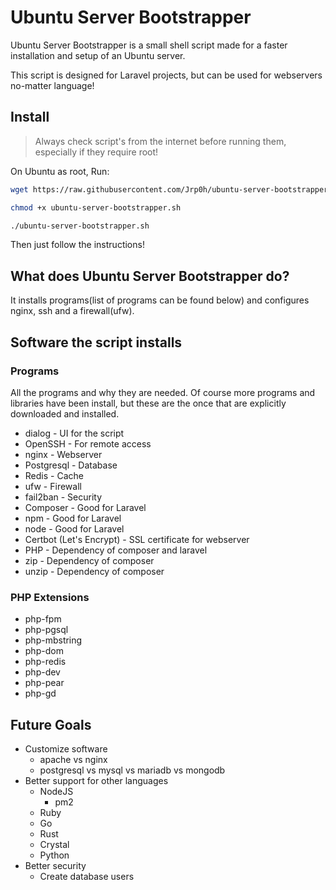 # Ubuntu Server Bootstrapper

Ubuntu Server Bootstrapper is a small shell script made for a faster
installation and setup of an Ubuntu server.

This script is designed for Laravel projects,
but can be used for webservers no-matter language!

## Install

> Always check script's from the internet before running
> them, especially if they require root!

On Ubuntu as root, Run:

```bash
wget https://raw.githubusercontent.com/Jrp0h/ubuntu-server-bootstrapper/master/ubuntu-server-bootstrapper.sh

chmod +x ubuntu-server-bootstrapper.sh

./ubuntu-server-bootstrapper.sh
```

Then just follow the instructions!

## What does Ubuntu Server Bootstrapper do?

It installs programs(list of programs can be found below) and
configures nginx, ssh and a firewall(ufw).

## Software the script installs

### Programs

All the programs and why they are needed.
Of course more programs and libraries have been install,
but these are the once that are explicitly downloaded and installed.

* dialog - UI for the script
* OpenSSH - For remote access
* nginx - Webserver
* Postgresql - Database
* Redis - Cache
* ufw - Firewall
* fail2ban - Security
* Composer - Good for Laravel
* npm - Good for Laravel
* node - Good for Laravel
* Certbot (Let's Encrypt) - SSL certificate for webserver
* PHP - Dependency of composer and laravel
* zip - Dependency of composer
* unzip - Dependency of composer

### PHP Extensions

* php-fpm
* php-pgsql
* php-mbstring
* php-dom
* php-redis
* php-dev
* php-pear
* php-gd

## Future Goals

* Customize software
  * apache vs nginx
  * postgresql vs mysql vs mariadb vs mongodb
* Better support for other languages
  * NodeJS
    * pm2
  * Ruby
  * Go
  * Rust
  * Crystal
  * Python
* Better security
  * Create database users
